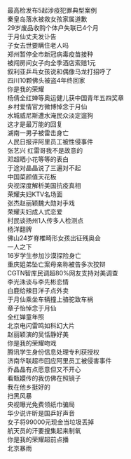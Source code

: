 最高检发布5起涉疫犯罪典型案例  
秦皇岛落水被救女孩家属道歉  
29岁废品收购个体户失联已4个月  
于月仙丈夫发讣告  
子女去世要瞒住老人吗  
郑州暂停全市新冠病毒疫苗接种  
被闯房间女子向全季酒店索赔1元  
叙利亚乒乓女孩说和偶像马龙打招呼了  
四川10颗佛头被盗4年终回家  
你是我的荣耀  
杨倩全红婵等奥运健儿获中国青年五四奖章  
乡村爱情官方微博悼念于月仙  
水城威尼斯遭水淹民众淡定遛狗  
这才是最万能的回复  
湖南一男子被雷击身亡  
人民日报评阿里员工被性侵事件  
张艺兴 红雷哥我不是故意的  
邓超晒小花等等的表白  
于途对晶晶说了三遍对不起  
中国菜颜值天花板  
央视深度解析美国抗疫真相  
荣耀夫妇KTV名场面  
张杰赵丽颖魏大勋对手戏  
荣耀夫妇成人式恋爱  
村民谈扬州1人传多人检测点  
杨洋翻牌  
佛山24岁脊椎畸形女孩出征残奥会  
一人之下  
16岁学生参加沙漠探险身亡  
重庆姐弟坠亡案母亲称被告多次狡辩  
CGTN智库民调超80%网友支持对美调查  
李光洙谈与李先彬恋情  
白鹿给辣目洋子点外卖  
于月仙乘坐车辆撞上骆驼致车祸  
章子怡悼念于月仙  
全红婵童年照  
北京电闪雷鸣如科幻大片  
赵丽颖演的吴恬静好美  
你是我的荣耀吻戏  
腾讯学生身份信息处理专利获授权  
济南华联超市回应阿里员工被侵害事件  
乔晶晶有点愿意但又不开心  
看甄嬛传的我仿佛在照镜子  
我在他乡挺好的  
扫黑风暴  
央视曝光免费领纸巾骗局  
华少说许昕是国乒好声音  
女子将99000元现金当垃圾丢掉  
航天员的汗要搜集起来制氧  
你是我的荣耀超前点播  
北京暴雨  
